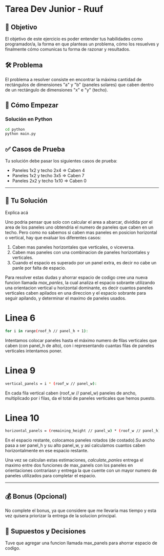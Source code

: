 # Tarea Dev Junior - Ruuf

## 🎯 Objetivo

El objetivo de este ejercicio es poder entender tus habilidades como programador/a, la forma en que planteas un problema, cómo los resuelves y finalmente cómo comunicas tu forma de razonar y resultados.

## 🛠️ Problema

El problema a resolver consiste en encontrar la máxima cantidad de rectángulos de dimensiones "a" y "b" (paneles solares) que caben dentro de un rectángulo de dimensiones "x" e "y" (techo).

## 🚀 Cómo Empezar

### Solución en Python
```bash
cd python
python main.py
```

## ✅ Casos de Prueba

Tu solución debe pasar los siguientes casos de prueba:
- Paneles 1x2 y techo 2x4 ⇒ Caben 4
- Paneles 1x2 y techo 3x5 ⇒ Caben 7
- Paneles 2x2 y techo 1x10 ⇒ Caben 0

---

## 📝 Tu Solución

Explica acá

Uno podria pensar que solo con calcular el area a abarcar, dividida por el area de los paneles uno obtendria el numero de paneles que caben en un techo. Pero como no sabemos si caben mas paneles en posicion horizontal o vertical, hay que evaluar los diferentes casos:

1. Caben mas paneles horizontales que verticales, o viceversa.
2. Caben mas paneles con una combinacion de paneles horizontales y verticales.
3. Cuando el espacio es superado por un panel extra, es decir no cabe un panle por falta de espacio.

Para resolver estas dudas y ahorrar espacio de codigo cree una nueva funcion llamada *max_panles*, la cual analiza el espacio sobrante utilizando una orientacion vertical u horizontal dominante, es decir cuantos paneles verticales caben apilados en una direccion y el espacio sobrante para seguir apilando, y determinar el maximo de paneles usados.
# Linea 6
```bash
for i in range(roof_h // panel_h + 1):
```

Intentamos colocar paneles hasta el máximo numero de filas verticales que caben (con panel_h de alto), con i representando cuantas filas de paneles verticales intentamos poner.
# Linea 9
```bash
vertical_panels = i * (roof_w // panel_w):
```

En cada fila vertical caben (roof_w // panel_w) paneles de ancho, multiplicado por i filas, da el total de paneles verticales que hemos puesto.
# Linea 10
```bash
horizontal_panels = (remaining_height // panel_w) * (roof_w // panel_h):
```

En el espacio restante, colocamos paneles rotados (de costado).Su ancho pasa a ser panel_h y su alto panel_w, y asi calculamos cuantos caben horizontalmente en ese espacio restante.

Una vez se calculan estas estimaciones, *calculate_panles* entrega el maximo entre dos funciones de max_panels con los paneles en orientaciones contrariasn y entrega la que cuente con un mayor numero de paneles utilizados para completar el espacio.

---

## 💰 Bonus (Opcional)

No complete el bonus, ya que considere que me llevaria mas tiempo y esta vez quisera priorizar la entrega de la solucion principal.

## 🤔 Supuestos y Decisiones

Tuve que agregar una funcion llamada max_panels para ahorrar espacio de codigo.

